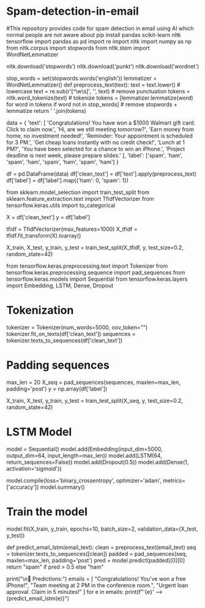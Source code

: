 # Spam-detection-in-email
#This repository provides code for spam detection in email using AI which normal people are not aware about
pip install pandas scikit-learn nltk tensorflow
import pandas as pd
import re
import nltk
import numpy as np
from nltk.corpus import stopwords
from nltk.stem import WordNetLemmatizer

nltk.download('stopwords')
nltk.download('punkt')
nltk.download('wordnet')

stop_words = set(stopwords.words('english'))
lemmatizer = WordNetLemmatizer()
def preprocess_text(text):
    text = text.lower()  # lowercase
    text = re.sub(r'[^\w\s]', '', text)  # remove punctuation
    tokens = nltk.word_tokenize(text)  # tokenize
    tokens = [lemmatizer.lemmatize(word) for word in tokens if word not in stop_words]  # remove stopwords + lemmatize
    return ' '.join(tokens)

data = {
    'text': [
        'Congratulations! You have won a $1000 Walmart gift card. Click to claim now.',
        'Hi, are we still meeting tomorrow?',
        'Earn money from home, no investment needed!',
        'Reminder: Your appointment is scheduled for 3 PM.',
        'Get cheap loans instantly with no credit check!',
        'Lunch at 1 PM?',
        'You have been selected for a chance to win an iPhone.',
        'Project deadline is next week, please prepare slides.'
    ],
    'label': ['spam', 'ham', 'spam', 'ham', 'spam', 'ham', 'spam', 'ham']
}

df = pd.DataFrame(data)
df['clean_text'] = df['text'].apply(preprocess_text)
df['label'] = df['label'].map({'ham': 0, 'spam': 1})


from sklearn.model_selection import train_test_split
from sklearn.feature_extraction.text import TfidfVectorizer
from tensorflow.keras.utils import to_categorical

X = df['clean_text']
y = df['label']

tfidf = TfidfVectorizer(max_features=1000)
X_tfidf = tfidf.fit_transform(X).toarray()

X_train, X_test, y_train, y_test = train_test_split(X_tfidf, y, test_size=0.2, random_state=42)


from tensorflow.keras.preprocessing.text import Tokenizer
from tensorflow.keras.preprocessing.sequence import pad_sequences
from tensorflow.keras.models import Sequential
from tensorflow.keras.layers import Embedding, LSTM, Dense, Dropout

# Tokenization
tokenizer = Tokenizer(num_words=5000, oov_token="<OOV>")
tokenizer.fit_on_texts(df['clean_text'])
sequences = tokenizer.texts_to_sequences(df['clean_text'])

# Padding sequences
max_len = 20
X_seq = pad_sequences(sequences, maxlen=max_len, padding='post')
y = np.array(df['label'])

X_train, X_test, y_train, y_test = train_test_split(X_seq, y, test_size=0.2, random_state=42)

# LSTM Model
model = Sequential()
model.add(Embedding(input_dim=5000, output_dim=64, input_length=max_len))
model.add(LSTM(64, return_sequences=False))
model.add(Dropout(0.5))
model.add(Dense(1, activation='sigmoid'))

model.compile(loss='binary_crossentropy', optimizer='adam', metrics=['accuracy'])
model.summary()

# Train the model
model.fit(X_train, y_train, epochs=10, batch_size=2, validation_data=(X_test, y_test))



def predict_email_lstm(email_text):
    clean = preprocess_text(email_text)
    seq = tokenizer.texts_to_sequences([clean])
    padded = pad_sequences(seq, maxlen=max_len, padding='post')
    pred = model.predict(padded)[0][0]
    return "spam" if pred > 0.5 else "ham"

print("\n📧 Predictions:")
emails = [
    "Congratulations! You've won a free iPhone!",
    "Team meeting at 2 PM in the conference room.",
    "Urgent loan approval. Claim in 5 minutes!"
]
for e in emails:
    print(f"'{e}' --> {predict_email_lstm(e)}")




